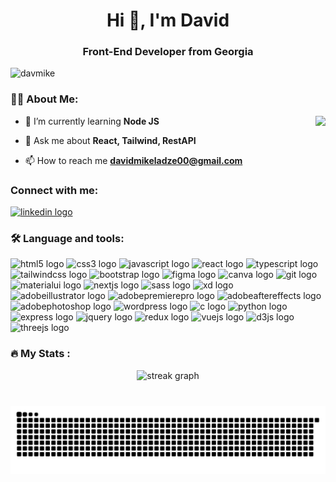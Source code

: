 <h1 align="center">Hi 👋, I'm David</h1>
<h3 align="center">Front-End Developer from Georgia</h3>
<p align="left"> <img src="https://komarev.com/ghpvc/?username=davmike&label=Profile%20views&color=0e75b6&style=flat" alt="davmike" /> </p>
<h3 align="left">👩‍💻  About Me:</h3>
<img align="right" height="150" src="https://eportfolio.utm.my/artefact/file/download.php?file=963595&view=185127" />

- 🌱 I’m currently learning **Node JS**

- 💬 Ask me about **React, Tailwind, RestAPI**

- 📫 How to reach me **davidmikeladze00@gmail.com**

###



<h3 align="left">Connect with me:</h3>
<div align="left">
  <div align="left">
  <a href="https://www.linkedin.com/in/david-mikeladze-927406264/" target="_blank">
    <img src="https://raw.githubusercontent.com/maurodesouza/profile-readme-generator/master/src/assets/icons/social/linkedin/default.svg" width="52" height="40" alt="linkedin logo"  />
  </a>
</div>

###
</div>

###
<h3 align="left">🛠 Language and tools:</h3>
<div align="left">
  <img src="https://cdn.jsdelivr.net/gh/devicons/devicon/icons/html5/html5-original.svg" height="30" alt="html5 logo"  />
  <img src="https://cdn.jsdelivr.net/gh/devicons/devicon/icons/css3/css3-original.svg" height="30" alt="css3 logo"  />
  <img src="https://cdn.jsdelivr.net/gh/devicons/devicon/icons/javascript/javascript-original.svg" height="30" alt="javascript logo"  />
  <img src="https://cdn.jsdelivr.net/gh/devicons/devicon/icons/react/react-original.svg" height="30" alt="react logo"  />
  <img src="https://cdn.jsdelivr.net/gh/devicons/devicon/icons/typescript/typescript-original.svg" height="30" alt="typescript logo"  />
  <img src="https://cdn.simpleicons.org/tailwindcss/06B6D4" height="30" alt="tailwindcss logo"  />
  <img src="https://skillicons.dev/icons?i=bootstrap" height="30" alt="bootstrap logo"  />
  <img src="https://cdn.jsdelivr.net/gh/devicons/devicon/icons/figma/figma-original.svg" height="30" alt="figma logo"  />
  <img src="https://cdn.jsdelivr.net/gh/devicons/devicon/icons/canva/canva-original.svg" height="30" alt="canva logo"  />
  <img src="https://cdn.jsdelivr.net/gh/devicons/devicon/icons/git/git-original.svg" height="30" alt="git logo"  />
  <img src="https://cdn.jsdelivr.net/gh/devicons/devicon/icons/materialui/materialui-original.svg" height="30" alt="materialui logo"  />
  <img src="https://skillicons.dev/icons?i=nextjs" height="30" alt="nextjs logo"  />
  <img src="https://cdn.jsdelivr.net/gh/devicons/devicon/icons/sass/sass-original.svg" height="30" alt="sass logo"  />
  <img src="https://skillicons.dev/icons?i=xd" height="30" alt="xd logo"  />
  <img src="https://skillicons.dev/icons?i=ai" height="30" alt="adobeillustrator logo"  />
  <img src="https://skillicons.dev/icons?i=pr" height="30" alt="adobepremierepro logo"  />
  <img src="https://skillicons.dev/icons?i=ae" height="30" alt="adobeaftereffects logo"  />
  <img src="https://skillicons.dev/icons?i=ps" height="30" alt="adobephotoshop logo"  />
  <img src="https://skillicons.dev/icons?i=wordpress" height="30" alt="wordpress logo"  />
  <img src="https://cdn.jsdelivr.net/gh/devicons/devicon/icons/c/c-original.svg" height="30" alt="c logo" />
  <img src="https://cdn.jsdelivr.net/gh/devicons/devicon/icons/python/python-original.svg" height="30" alt="python logo" />
  <img src="https://cdn.jsdelivr.net/gh/devicons/devicon/icons/express/express-original.svg" height="30" alt="express logo"  />
  <img src="https://cdn.jsdelivr.net/gh/devicons/devicon/icons/jquery/jquery-original.svg" height="30" alt="jquery logo"  />
  <img src="https://cdn.jsdelivr.net/gh/devicons/devicon/icons/redux/redux-original.svg" height="30" alt="redux logo"  />
  <img src="https://cdn.jsdelivr.net/gh/devicons/devicon/icons/vuejs/vuejs-original.svg" height="30" alt="vuejs logo"  />
  <img src="https://cdn.jsdelivr.net/gh/devicons/devicon/icons/d3js/d3js-original.svg" height="30" alt="d3js logo"  />
  <img src="https://skillicons.dev/icons?i=threejs" height="30" alt="threejs logo"  />
</div>

###

<h3 align="left">🔥   My Stats :</h3>
<div align="center">
  <img src="https://streak-stats.demolab.com?user=Davmike&locale=en&mode=daily&theme=dark&hide_border=false&border_radius=5&order=3" height="220" alt="streak graph"  />
</div>

###

<br clear="both">

<img src="https://raw.githubusercontent.com/Davmike/Davmike/output/snake.svg" alt="Snake animation" />

###

